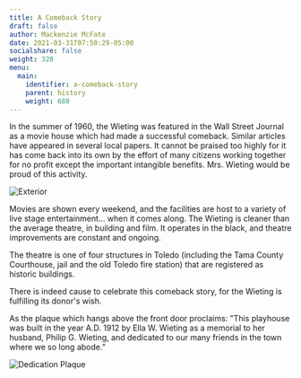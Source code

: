 ```yaml
---
title: A Comeback Story
draft: false
author: Mackenzie McFate
date: 2021-03-31T07:50:29-05:00
socialshare: false
weight: 320
menu:
  main:
    identifier: a-comeback-story
    parent: history
    weight: 680
---
```

In the summer of 1960, the Wieting was featured in the Wall Street Journal as a movie house which had made a successful comeback. Similar articles have appeared in several local papers. It cannot be praised too highly for it has come back into its own by the effort of many citizens working together for no profit except the important intangible benefits. Mrs. Wieting would be proud of this activity.

![Exterior](/img/_history_Wieting-Th-Exterior-bw.jpg)

Movies are shown every weekend, and the facilities are host to a variety of live stage entertainment... when it comes along. The Wieting is cleaner than the average theatre, in building and film. It operates in the black, and theatre improvements are constant and ongoing.

The theatre is one of four structures in Toledo (including the Tama County Courthouse, jail and the old Toledo fire station) that are registered as historic buildings.

 There is indeed cause to celebrate this comeback story, for the Wieting is fulfilling its donor's wish.

As the plaque which hangs above the front door proclaims: "This playhouse was built in the year A.D. 1912 by Ella W. Wieting as a memorial to her husband, Philip G. Wieting, and dedicated to our many friends in the town where we so long abode.”

![Dedication Plaque](/img/_history_Dedication-Plaque-small.jpg)
